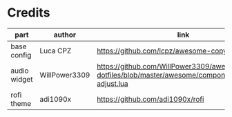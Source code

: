# Credits

| part         | author        | link                                                                                               |
| ------------ | ------------- | -------------------------------------------------------------------------------------------------- |
| base config  | Luca CPZ      | https://github.com/lcpz/awesome-copycats                                                           |
| audio widget | WillPower3309 | https://github.com/WillPower3309/awesome-dotfiles/blob/master/awesome/components/volume-adjust.lua |
| rofi theme   | adi1090x      | https://github.com/adi1090x/rofi                                                                   |

